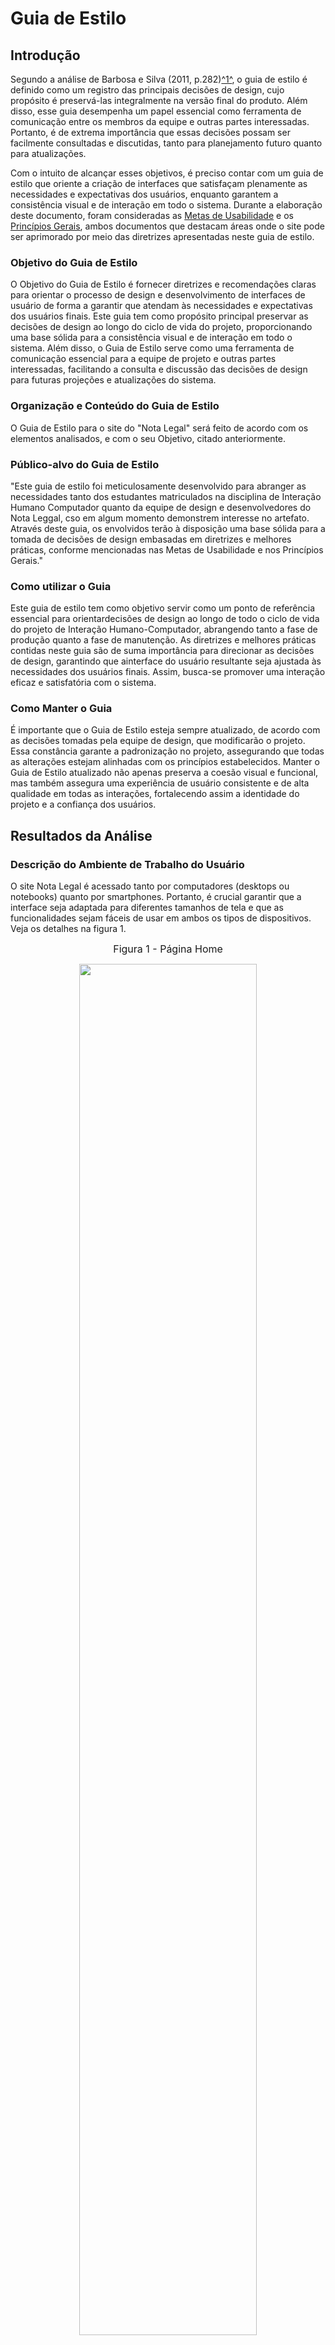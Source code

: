 # Guia de Estilo

## Introdução

Segundo a análise de Barbosa e Silva (2011, p.282)<a id="anchor_1" href="#REF1">^1^</a>, o guia de estilo é definido como um registro das principais decisões de design, cujo propósito é preservá-las integralmente na versão final do produto. Além disso, esse guia desempenha um papel essencial como ferramenta de comunicação entre os membros da equipe e outras partes interessadas. Portanto, é de extrema importância que essas decisões possam ser facilmente consultadas e discutidas, tanto para planejamento futuro quanto para atualizações.

Com o intuito de alcançar esses objetivos, é preciso contar com um guia de estilo que oriente a criação de interfaces que satisfaçam plenamente as necessidades e expectativas dos usuários, enquanto garantem a consistência visual e de interação em todo o sistema. Durante a elaboração deste documento, foram consideradas as [Metas de Usabilidade](#) e os [Princípios Gerais](#/), ambos documentos que destacam áreas onde o site pode ser aprimorado por meio das diretrizes apresentadas neste guia de estilo.


### Objetivo do Guia de Estilo

O Objetivo do Guia de Estilo é fornecer diretrizes e recomendações claras para orientar o processo de design e desenvolvimento de interfaces de usuário de forma a garantir que atendam às necessidades e expectativas dos usuários finais. Este guia tem como propósito principal preservar as decisões de design ao longo do ciclo de vida do projeto, proporcionando uma base sólida para a consistência visual e de interação em todo o sistema. Além disso, o Guia de Estilo serve como uma ferramenta de comunicação essencial para a equipe de projeto e outras partes interessadas, facilitando a consulta e discussão das decisões de design para futuras projeções e atualizações do sistema.

### Organização e Conteúdo do Guia de Estilo

O Guia de Estilo para o site do "Nota Legal" será feito de acordo com os elementos analisados, e com o seu Objetivo, citado anteriormente.

### Público-alvo do Guia de Estilo

"Este guia de estilo foi meticulosamente desenvolvido para abranger as necessidades tanto dos estudantes matriculados na disciplina de Interação Humano Computador quanto da equipe de design e desenvolvedores do Nota Leggal, cso em algum momento demonstrem interesse no artefato. Através deste guia, os envolvidos terão à disposição uma base sólida para a tomada de decisões de design embasadas em diretrizes e melhores práticas, conforme mencionadas nas Metas de Usabilidade e nos Princípios Gerais."

### Como utilizar o Guia

Este guia de estilo tem como objetivo servir como um ponto de referência essencial para orientardecisões de design ao longo de todo o ciclo de vida do projeto de Interação Humano-Computador, 
abrangendo tanto a fase de produção quanto a fase de manutenção. As diretrizes e melhores práticas contidas neste guia são de suma importância para direcionar as decisões de design, garantindo que ainterface do usuário resultante seja ajustada às necessidades dos usuários finais. Assim, busca-se promover uma interação eficaz e satisfatória com o sistema.


### Como Manter o Guia

É importante que o Guia de Estilo esteja sempre atualizado, de acordo com as decisões tomadas pela equipe de design, que modificarão o projeto. Essa constância garante a padronização no projeto, assegurando que todas as alterações estejam alinhadas com os princípios estabelecidos. Manter o Guia de Estilo atualizado não apenas preserva a coesão visual e funcional, mas também assegura uma experiência de usuário consistente e de alta qualidade em todas as interações, fortalecendo assim a identidade do projeto e a confiança dos usuários.

## Resultados da Análise

### Descrição do Ambiente de Trabalho do Usuário

O site Nota Legal é acessado tanto por computadores (desktops ou notebooks) quanto por smartphones. Portanto, é crucial garantir que a interface seja adaptada para diferentes tamanhos de tela e que as funcionalidades sejam fáceis de usar em ambos os tipos de dispositivos. Veja os detalhes na figura 1.

<font size="3"><p style="text-align: center">Figura 1 - Página Home </font>

<div align="center">

<img src="https://github.com/Interacao-Humano-Computador/2023.2-NotaLegal/blob/main/docs/imagens/Captura%20de%20tela%20de%202023-10-20%2017-43-27.png?raw=true" style="width: 75%;height=auto;">

<font size="3">Fonte: <a href="#">Lucas Víctor</a>, 2023.</p></font>

</div>



## Elementos de Interface, Interação e Ação 

Os elementos de interface, interação e ação estão disponíveis no projeto, o qual pode ser acessado através do site Figma, no link abaixo:

<iframe style="border: 1px solid rgba(0, 0, 0, 0.1);" width="800" height="450" src="https://www.figma.com/embed?embed_host=share&url=https%3A%2F%2Fwww.figma.com%2Ffile%2Fe0jy4MMu1eMkm416vFHsBJ%2FGuia-de-Estilo---Nota-Legal%3Ftype%3Ddesign%26node-id%3D0%253A1%26mode%3Ddesign%26t%3DfPV6twxSZONjR758-1" allowfullscreen></iframe>



## Vocabulários e padrões

### Terminologia

Durante a criação dos protótipos, é fundamental utilizar uma linguagem simples e compreensível para os usuários, evitando o uso de termos técnicos. Se for necessário utilizar termos técnicos, eles devem ser explicados de maneira clara para que até mesmo os usuários iniciantes possam entender e usar a aplicação facilmente.

Em relação às telas comuns, elas devem seguir os padrões de layout especificados nos Elementos de Interface, garantindo que as informações sejam apresentadas de forma consistente.

No que diz respeito às caixas de diálogo, elas devem seguir um padrão definido, com os botões de confirmação e cancelamento posicionados de maneira uniforme em todas as caixas de diálogo, para proporcionar uma experiência de usuário consistente e intuitiva em toda a aplicação.

## Referências Bibliográficas

> <a id="REF1" href="#anchor_1">1.</a> BARBOSA, S. D. J.; SILVA, B. S. Interação Humano-Computador. Rio de Janeiro: Elsevier, 2011.

## Bibliográfia

> <a id="REF1" href="#anchor_1">1.</a> Repositório do Grupo 2 do desenvolvimento do projeto Lichess, disponível em: <https://github.com/Interacao-Humano-Computador/2022.2-Lichess>

> <a id="REF1" href="#anchor_1">2.</a>  Repositório do Grupo 1 do desenvolvimento do projeto Bilheteria Digital, disponível em: <https://github.com/Interacao-Humano-Computador/2023.1-BilheteriaDigital>
## Histórico de Versões

| Versão  | Data       | Descrição                                           | Autor(es)                                   | Revisor(es)             |
| ------- | ---------- | --------------------------------------------------- | -------------------------------------------------------- | -------------------------------------------------- |
| `1.0`   | 20/10/2023 | Criação da página guia de estilo.                                     | [Lucas Víctor](#)                             | [Izabela Alves](#)   |
| `1.1`   | 20/10/2023 | Adição introdução, objetivos, público-alvo, como utilizar, como manter.            | [Lucas Víctor](#) e [Lucas Ribeiro](#)               | [Izabela Alves](#)   |
| `1.2`    |20/10/2023 | Adição do figma.            | [Lucas Víctor](#)                            | [Izabela Alves](#)   |   
| `1.3`    |20/10/2023 | Adição do Descrição do Ambiente de Trabalho do Usuário           | [Lucas Víctor](#)                            | [Izabela Alves](#)   |   
| `1.4`    |20/10/2023 | Adição da Termologia           | [Lucas Víctor](#)                            | [Izabela Alves](#)   |  
| `1.5`    |20/10/2023 | Adição da link do figma           | [Lucas Víctor](#) e [Lucas Ribeiro](#)                            | [Izabela Alves](#)   |  
